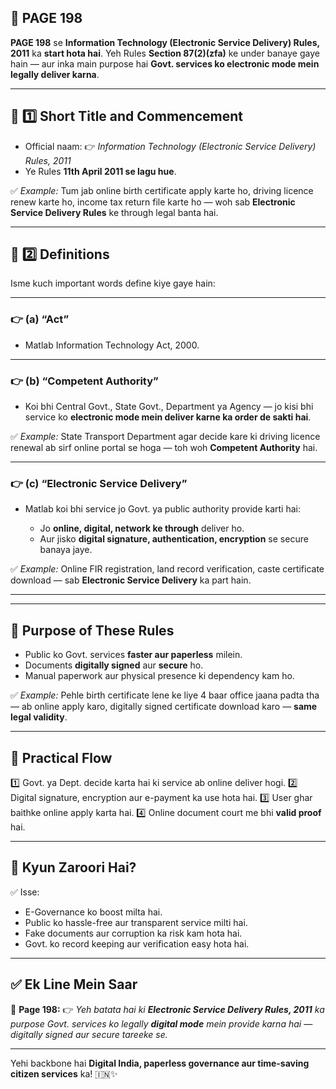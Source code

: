 ## 📄 **PAGE 198**

**PAGE 198** se **Information Technology (Electronic Service Delivery) Rules, 2011** ka **start hota hai**.
Yeh Rules **Section 87(2)(zfa)** ke under banaye gaye hain — aur inka main purpose hai **Govt. services ko electronic mode mein legally deliver karna**.

---

## 🔹 **1️⃣ Short Title and Commencement**

* Official naam:
  👉 *Information Technology (Electronic Service Delivery) Rules, 2011*
* Ye Rules **11th April 2011 se lagu hue**.

✅ *Example:* Tum jab online birth certificate apply karte ho, driving licence renew karte ho, income tax return file karte ho — woh sab **Electronic Service Delivery Rules** ke through legal banta hai.

---

## 🔹 **2️⃣ Definitions**

Isme kuch important words define kiye gaye hain:

---

### 👉 **(a) “Act”**

* Matlab Information Technology Act, 2000.

---

### 👉 **(b) “Competent Authority”**

* Koi bhi Central Govt., State Govt., Department ya Agency — jo kisi bhi service ko **electronic mode mein deliver karne ka order de sakti hai**.

✅ *Example:* State Transport Department agar decide kare ki driving licence renewal ab sirf online portal se hoga — toh woh **Competent Authority** hai.

---

### 👉 **(c) “Electronic Service Delivery”**

* Matlab koi bhi service jo Govt. ya public authority provide karti hai:

  * Jo **online, digital, network ke through** deliver ho.
  * Aur jisko **digital signature, authentication, encryption** se secure banaya jaye.

✅ *Example:* Online FIR registration, land record verification, caste certificate download — sab **Electronic Service Delivery** ka part hain.

---

---

## 🔹 **Purpose of These Rules**

* Public ko Govt. services **faster aur paperless** milein.
* Documents **digitally signed** aur **secure** ho.
* Manual paperwork aur physical presence ki dependency kam ho.

✅ *Example:* Pehle birth certificate lene ke liye 4 baar office jaana padta tha — ab online apply karo, digitally signed certificate download karo — **same legal validity**.

---

## 🧩 **Practical Flow**

1️⃣ Govt. ya Dept. decide karta hai ki service ab online deliver hogi.
2️⃣ Digital signature, encryption aur e-payment ka use hota hai.
3️⃣ User ghar baithke online apply karta hai.
4️⃣ Online document court me bhi **valid proof** hai.

---

## 🔹 **Kyun Zaroori Hai?**

✅ Isse:

* E-Governance ko boost milta hai.
* Public ko hassle-free aur transparent service milti hai.
* Fake documents aur corruption ka risk kam hota hai.
* Govt. ko record keeping aur verification easy hota hai.

---

## ✅ **Ek Line Mein Saar**

📌 **Page 198:**
👉 *Yeh batata hai ki **Electronic Service Delivery Rules, 2011** ka purpose Govt. services ko legally **digital mode** mein provide karna hai — digitally signed aur secure tareeke se.*

---

Yehi backbone hai **Digital India, paperless governance aur time-saving citizen services** ka! 🇮🇳✨
